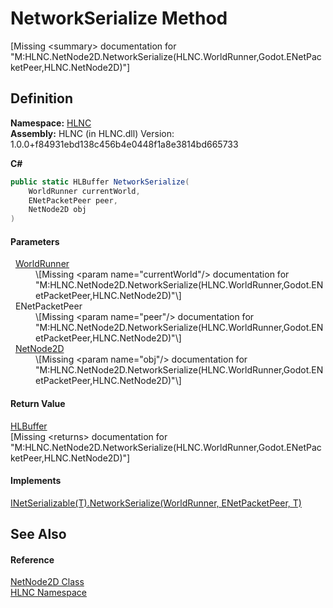 # NetworkSerialize Method


\[Missing &lt;summary&gt; documentation for "M:HLNC.NetNode2D.NetworkSerialize(HLNC.WorldRunner,Godot.ENetPacketPeer,HLNC.NetNode2D)"\]



## Definition
**Namespace:** <a href="N_HLNC">HLNC</a>  
**Assembly:** HLNC (in HLNC.dll) Version: 1.0.0+f84931ebd138c456b4e0448f1a8e3814bd665733

**C#**
``` C#
public static HLBuffer NetworkSerialize(
	WorldRunner currentWorld,
	ENetPacketPeer peer,
	NetNode2D obj
)
```



#### Parameters
<dl><dt>  <a href="T_HLNC_WorldRunner">WorldRunner</a></dt><dd>\[Missing &lt;param name="currentWorld"/&gt; documentation for "M:HLNC.NetNode2D.NetworkSerialize(HLNC.WorldRunner,Godot.ENetPacketPeer,HLNC.NetNode2D)"\]</dd><dt>  ENetPacketPeer</dt><dd>\[Missing &lt;param name="peer"/&gt; documentation for "M:HLNC.NetNode2D.NetworkSerialize(HLNC.WorldRunner,Godot.ENetPacketPeer,HLNC.NetNode2D)"\]</dd><dt>  <a href="T_HLNC_NetNode2D">NetNode2D</a></dt><dd>\[Missing &lt;param name="obj"/&gt; documentation for "M:HLNC.NetNode2D.NetworkSerialize(HLNC.WorldRunner,Godot.ENetPacketPeer,HLNC.NetNode2D)"\]</dd></dl>

#### Return Value
<a href="T_HLNC_Serialization_HLBuffer">HLBuffer</a>  
\[Missing &lt;returns&gt; documentation for "M:HLNC.NetNode2D.NetworkSerialize(HLNC.WorldRunner,Godot.ENetPacketPeer,HLNC.NetNode2D)"\]

#### Implements
<a href="M_HLNC_INetSerializable_1_NetworkSerialize">INetSerializable(T).NetworkSerialize(WorldRunner, ENetPacketPeer, T)</a>  


## See Also


#### Reference
<a href="T_HLNC_NetNode2D">NetNode2D Class</a>  
<a href="N_HLNC">HLNC Namespace</a>  

